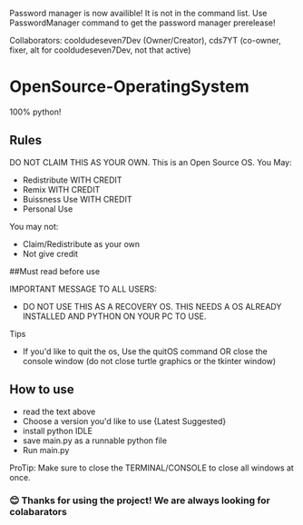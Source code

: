 Password manager is now availible! It is not in the command list. Use PasswordManager command to get the password manager prerelease!

Collaborators: cooldudeseven7Dev (Owner/Creator), cds7YT (co-owner, fixer, alt for cooldudeseven7Dev, not that active)
# OpenSource-OperatingSystem
100% python!
## Rules
DO NOT CLAIM THIS AS YOUR OWN.
This is an Open Source OS.
You May:
- Redistribute WITH CREDIT
- Remix WITH CREDIT
- Buissness Use WITH CREDIT
- Personal Use

You may not:
- Claim/Redistribute as your own
- Not give credit
 
 ##Must read before use
 
IMPORTANT MESSAGE TO ALL USERS:
- DO NOT USE THIS AS A RECOVERY OS. THIS NEEDS A OS ALREADY INSTALLED AND PYTHON ON YOUR PC TO USE. 

Tips
- If you'd like to quit the os, Use the quitOS command OR close the console window (do not close turtle graphics or the tkinter window)

## How to use
- read the text above
- Choose a version you'd like to use {Latest Suggested}
- install python IDLE
- save main.py as a runnable python file
- Run main.py

ProTip: Make sure to close the TERMINAL/CONSOLE to close all windows at once.

### 😊 Thanks for using the project! We are always looking for colabarators
